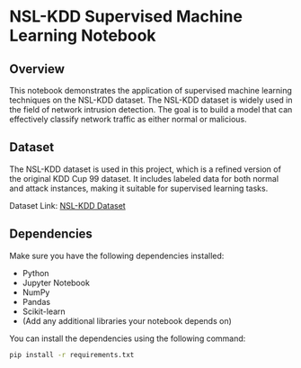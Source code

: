 # NSL-KDD Supervised Machine Learning Notebook

## Overview

This notebook demonstrates the application of supervised machine learning techniques on the NSL-KDD dataset. The NSL-KDD dataset is widely used in the field of network intrusion detection. 
The goal is to build a model that can effectively classify network traffic as either normal or malicious.

## Dataset

The NSL-KDD dataset is used in this project, which is a refined version of the original KDD Cup 99 dataset.
It includes labeled data for both normal and attack instances, making it suitable for supervised learning tasks.

Dataset Link: [NSL-KDD Dataset](https://www.unb.ca/cic/datasets/nsl.html)

## Dependencies

Make sure you have the following dependencies installed:

- Python 
- Jupyter Notebook
- NumPy
- Pandas
- Scikit-learn
- (Add any additional libraries your notebook depends on)

You can install the dependencies using the following command:

```bash
pip install -r requirements.txt
